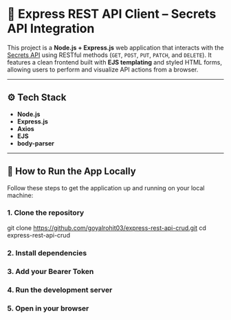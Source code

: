 # 🔐 Express REST API Client – Secrets API Integration

This project is a **Node.js + Express.js** web application that interacts with the [Secrets API](https://secrets-api.appbrewery.com) using RESTful methods (`GET`, `POST`, `PUT`, `PATCH`, and `DELETE`). It features a clean frontend built with **EJS templating** and styled HTML forms, allowing users to perform and visualize API actions from a browser.

---

## ⚙️ Tech Stack

- **Node.js**
- **Express.js**
- **Axios**
- **EJS**
- **body-parser**

---

## 🚀 How to Run the App Locally

Follow these steps to get the application up and running on your local machine:

### 1. Clone the repository

git clone https://github.com/goyalrohit03/express-rest-api-crud.git
cd express-rest-api-crud

### **2. Install dependencies**
### **3. Add your Bearer Token**
### **4. Run the development server**
### 5. Open in your browser
